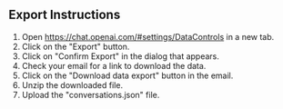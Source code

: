## Export Instructions

1. Open <a href="https://chat.openai.com/#settings/DataControls" target="_blank">https://chat.openai.com/#settings/DataControls</a> in a new tab.
2. Click on the "Export" button.
3. Click on "Confirm Export" in the dialog that appears.
4. Check your email for a link to download the data.
5. Click on the "Download data export" button in the email.
6. Unzip the downloaded file.
7. Upload the "conversations.json" file.
